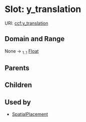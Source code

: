 
# Slot: y_translation



URI: [ccf:y_translation](http://purl.org/ccf/y_translation)


## Domain and Range

None &#8594;  <sub>1..1</sub> [Float](types/Float.md)

## Parents


## Children


## Used by

 * [SpatialPlacement](SpatialPlacement.md)
